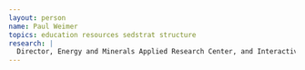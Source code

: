 ```yaml
---
layout: person
name: Paul Weimer
topics: education resources sedstrat structure
research: |
  Director, Energy and Minerals Applied Research Center, and Interactive Geology Project. Sequence stratigraphy and basin analysis, 3-D seismic interpretation, reservoir geology, petroleum systems of deep-water continental margins, animations for geologic outreach
---
```

